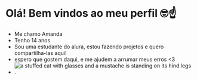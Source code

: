 # Olá! Bem vindos ao meu perfil 🤓☝                                                                          
                                             
- Me chamo Amanda
- Tenho 14 anos
- Sou uma estudante do alura, estou fazendo projetos e quero compartilha-las aqui!
- espero que gostem daqui, e me ajudem a arrumar meus erros <3
- ![a stuffed cat with glasses and a mustache is standing on its hind legs .](https://media1.tenor.com/m/8RrVeCAWBoAAAAAd/neco-arc.gif)
